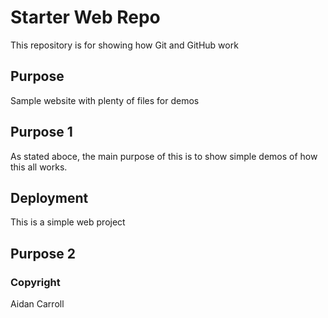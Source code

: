 # Starter Web Repo

This repository is for showing how Git and GitHub work

## Purpose

Sample website with plenty of files for demos

## Purpose 1

As stated aboce, the main purpose of this is to show simple demos of how this all works.

## Deployment

This is a simple web project

## Purpose 2

### Copyright
Aidan Carroll